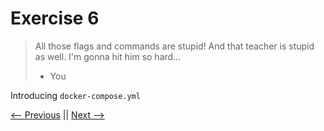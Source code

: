 # Exercise 6

> All those flags and commands are stupid!
> And that teacher is stupid as well. I'm gonna hit him so hard…
> - You

Introducing `docker-compose.yml`

<!-- @import "[TOC]" {cmd="toc" depthFrom=2 depthTo=6 orderedList=true} -->

<!-- code_chunk_output -->



<!-- /code_chunk_output -->



[<-- Previous](../ex5/README.md) || [Next -->](../ex7/README.md)

